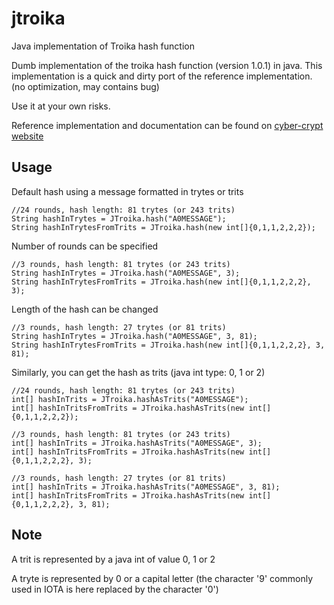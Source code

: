 # jtroika
Java implementation of Troika hash function


Dumb implementation of the troika hash function (version 1.0.1) in java.
This implementation is a quick and dirty port of the reference implementation. (no optimization, may contains bug)

Use it at your own risks.

Reference implementation and documentation can be found on [cyber-crypt website](https://www.cyber-crypt.com/troika/)


## Usage

Default hash using a message formatted in trytes or trits 

    //24 rounds, hash length: 81 trytes (or 243 trits)
    String hashInTrytes = JTroika.hash("A0MESSAGE");
    String hashInTrytesFromTrits = JTroika.hash(new int[]{0,1,1,2,2,2});

Number of rounds can be specified
    
    //3 rounds, hash length: 81 trytes (or 243 trits)
    String hashInTrytes = JTroika.hash("A0MESSAGE", 3);
    String hashInTrytesFromTrits = JTroika.hash(new int[]{0,1,1,2,2,2}, 3);

Length of the hash can be changed

    //3 rounds, hash length: 27 trytes (or 81 trits)
    String hashInTrytes = JTroika.hash("A0MESSAGE", 3, 81);
    String hashInTrytesFromTrits = JTroika.hash(new int[]{0,1,1,2,2,2}, 3, 81);

Similarly, you can get the hash as trits (java int type: 0, 1 or 2)

    //24 rounds, hash length: 81 trytes (or 243 trits)
    int[] hashInTrits = JTroika.hashAsTrits("A0MESSAGE");
    int[] hashInTritsFromTrits = JTroika.hashAsTrits(new int[]{0,1,1,2,2,2});
        
    //3 rounds, hash length: 81 trytes (or 243 trits)
    int[] hashInTrits = JTroika.hashAsTrits("A0MESSAGE", 3);
    int[] hashInTritsFromTrits = JTroika.hashAsTrits(new int[]{0,1,1,2,2,2}, 3);
        
    //3 rounds, hash length: 27 trytes (or 81 trits)
    int[] hashInTrits = JTroika.hashAsTrits("A0MESSAGE", 3, 81);
    int[] hashInTritsFromTrits = JTroika.hashAsTrits(new int[]{0,1,1,2,2,2}, 3, 81);

## Note

A trit is represented by a java int of value 0, 1 or 2

A tryte is represented by 0 or a capital letter (the character '9' commonly used in IOTA is here replaced by the character '0')
